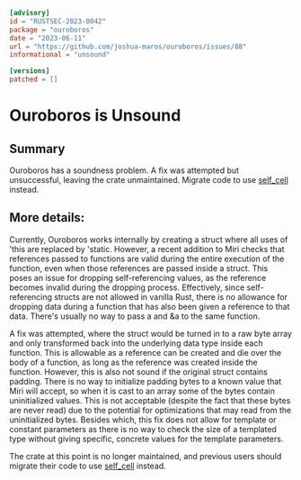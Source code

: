 ```toml
[advisory]
id = "RUSTSEC-2023-0042"
package = "ouroboros"
date = "2023-06-11"
url = "https://github.com/joshua-maros/ouroboros/issues/88"
informational = "unsound"

[versions]
patched = []
```

# Ouroboros is Unsound

## Summary

Ouroboros has a soundness problem. A fix was attempted but 
unsuccessful, leaving the crate unmaintained. Migrate code to use 
[self_cell](https://github.com/Voultapher/self_cell) instead.

## More details:

Currently, Ouroboros works internally by creating a struct where all 
uses of 'this are replaced by 'static. However, a recent addition to 
Miri checks that references passed to functions are valid during the 
entire execution of the function, even when those references are 
passed inside a struct. This poses an issue for dropping 
self-referencing values, as the reference becomes invalid during the 
dropping process. Effectively, since self-referencing structs are 
not allowed in vanilla Rust, there is no allowance for dropping data
during a function that has also been given a reference to that data. 
There's usually no way to pass a and &a to the same function.

A fix was attempted, where the struct would be turned in to a raw 
byte array and only transformed back into the underlying data type 
inside each function. This is allowable as a reference can be 
created and die over the body of a function, as long as the 
reference was created inside the function. However, this is also 
not sound if the original struct contains padding. There is no 
way to initialize padding bytes to a known value that Miri will 
accept, so when it is cast to an array some of the bytes contain 
uninitialized values. This is not acceptable (despite the fact 
that these bytes are never read) due to the potential for 
optimizations that may read from the uninitialized bytes. Besides 
which, this fix does not allow for template or constant parameters 
as there is no way to check the size of a templated type without 
giving specific, concrete values for the template parameters.

The crate at this point is no longer maintained, and previous
users should migrate their code to use 
[self_cell](https://github.com/Voultapher/self_cell) instead.
